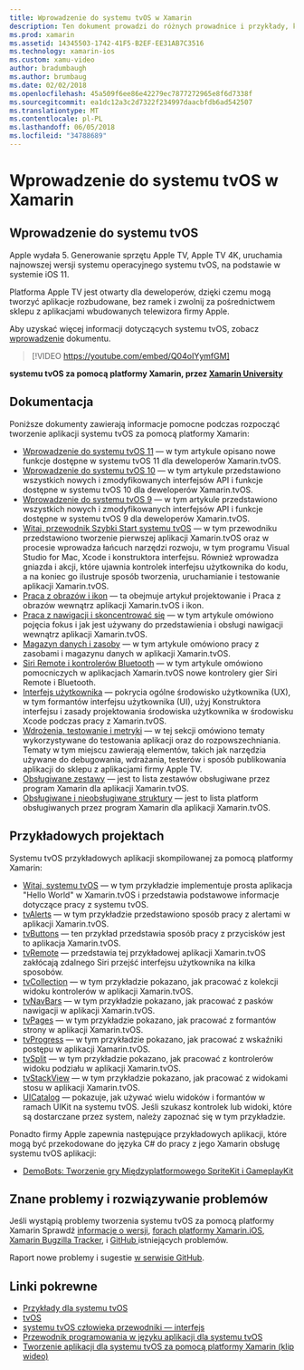 ```yaml
---
title: Wprowadzenie do systemu tvOS w Xamarin
description: Ten dokument prowadzi do różnych prowadnice i przykłady, które pokazują, jak tworzyć aplikacje systemu tvOS, za pomocą platformy Xamarin. Prowadnice omówiono w nim różne funkcje, takie jak projektowanie interfejsu użytkownika, magazynu danych, ikony i inne.
ms.prod: xamarin
ms.assetid: 14345503-1742-41F5-B2EF-EE31AB7C3516
ms.technology: xamarin-ios
ms.custom: xamu-video
author: bradumbaugh
ms.author: brumbaug
ms.date: 02/02/2018
ms.openlocfilehash: 45a509f6ee86e42279ec7877272965e8f6d7338f
ms.sourcegitcommit: ea1dc12a3c2d7322f234997daacbfdb6ad542507
ms.translationtype: MT
ms.contentlocale: pl-PL
ms.lasthandoff: 06/05/2018
ms.locfileid: "34788689"
---
```

# <a name="introduction-to-tvos-in-xamarin"></a>Wprowadzenie do systemu tvOS w Xamarin

## <a name="introducing-tvos"></a>Wprowadzenie do systemu tvOS

Apple wydała 5. Generowanie sprzętu Apple TV, Apple TV 4K, uruchamia najnowszej wersji systemu operacyjnego systemu tvOS, na podstawie w systemie iOS 11.

Platforma Apple TV jest otwarty dla deweloperów, dzięki czemu mogą tworzyć aplikacje rozbudowane, bez ramek i zwolnij za pośrednictwem sklepu z aplikacjami wbudowanych telewizora firmy Apple.

Aby uzyskać więcej informacji dotyczących systemu tvOS, zobacz [wprowadzenie](~/ios/tvos/get-started/index.md) dokumentu.

> [!VIDEO https://youtube.com/embed/Q04oIYymfGM]

**systemu tvOS za pomocą platformy Xamarin, przez [Xamarin University](https://university.xamarin.com/)**

## <a name="documentation"></a>Dokumentacja

Poniższe dokumenty zawierają informacje pomocne podczas rozpocząć tworzenie aplikacji systemu tvOS za pomocą platformy Xamarin:

- [Wprowadzenie do systemu tvOS 11](~/ios/tvos/platform/introduction-to-tvos11.md) — w tym artykule opisano nowe funkcje dostępne w systemu tvOS 11 dla deweloperów Xamarin.tvOS.
- [Wprowadzenie do systemu tvOS 10](~/ios/tvos/platform/introduction-to-tvos10/index.md) — w tym artykule przedstawiono wszystkich nowych i zmodyfikowanych interfejsów API i funkcje dostępne w systemu tvOS 10 dla deweloperów Xamarin.tvOS.
- [Wprowadzenie do systemu tvOS 9](~/ios/tvos/platform/tvos9.md) — w tym artykule przedstawiono wszystkich nowych i zmodyfikowanych interfejsów API i funkcje dostępne w systemu tvOS 9 dla deweloperów Xamarin.tvOS. 
- [Witaj, przewodnik Szybki Start systemu tvOS](~/ios/tvos/get-started/hello-tvos.md) — w tym przewodniku przedstawiono tworzenie pierwszej aplikacji Xamarin.tvOS oraz w procesie wprowadza łańcuch narzędzi rozwoju, w tym programu Visual Studio for Mac, Xcode i konstruktora interfejsu. Również wprowadza gniazda i akcji, które ujawnia kontrolek interfejsu użytkownika do kodu, a na koniec go ilustruje sposób tworzenia, uruchamianie i testowanie aplikacji Xamarin.tvOS.
- [Praca z obrazów i ikon](~/ios/tvos/app-fundamentals/icons-images.md) — ta obejmuje artykuł projektowanie i Praca z obrazów wewnątrz aplikacji Xamarin.tvOS i ikon.
- [Praca z nawigacji i skoncentrować się](~/ios/tvos/app-fundamentals/navigation-focus.md) — w tym artykule omówiono pojęcia fokus i jak jest używany do przedstawienia i obsługi nawigacji wewnątrz aplikacji Xamarin.tvOS.
- [Magazyn danych i zasoby](~/ios/tvos/app-fundamentals/resources-data-storage.md) — w tym artykule omówiono pracy z zasobami i magazynu danych w aplikacji Xamarin.tvOS.
- [Siri Remote i kontrolerów Bluetooth](~/ios/tvos/platform/remote-bluetooth.md) — w tym artykule omówiono pomocniczych w aplikacjach Xamarin.tvOS nowe kontrolery gier Siri Remote i Bluetooth.
- [Interfejs użytkownika](~/ios/tvos/user-interface/index.md) — pokrycia ogólne środowisko użytkownika (UX), w tym formantów interfejsu użytkownika (UI), użyj Konstruktora interfejsu i zasady projektowania środowiska użytkownika w środowisku Xcode podczas pracy z Xamarin.tvOS.
- [Wdrożenia, testowanie i metryki](~/ios/tvos/deploy-test/index.md) — w tej sekcji omówiono tematy wykorzystywane do testowania aplikacji oraz do rozpowszechniania. Tematy w tym miejscu zawierają elementów, takich jak narzędzia używane do debugowania, wdrażania, testerów i sposób publikowania aplikacji do sklepu z aplikacjami firmy Apple TV.
- [Obsługiwane zestawy](~/ios/tvos/internals/assemblies.md) — jest to lista zestawów obsługiwane przez program Xamarin dla aplikacji Xamarin.tvOS.
- [Obsługiwane i nieobsługiwane struktury](~/ios/tvos/internals/frameworks.md) — jest to lista platform obsługiwanych przez program Xamarin dla aplikacji Xamarin.tvOS.

## <a name="sample-projects"></a>Przykładowych projektach

Systemu tvOS przykładowych aplikacji skompilowanej za pomocą platformy Xamarin:

- [Witaj, systemu tvOS](https://developer.xamarin.com/samples/monotouch/tvos/Hello-tvOS/) — w tym przykładzie implementuje prosta aplikacja "Hello World" w Xamarin.tvOS i przedstawia podstawowe informacje dotyczące pracy z systemu tvOS.
- [tvAlerts](https://developer.xamarin.com/samples/monotouch/tvos/tvAlerts/) — w tym przykładzie przedstawiono sposób pracy z alertami w aplikacji Xamarin.tvOS.
- [tvButtons](https://developer.xamarin.com/samples/monotouch/tvos/tvButtons/) — ten przykład przedstawia sposób pracy z przycisków jest to aplikacja Xamarin.tvOS.
- [tvRemote](https://developer.xamarin.com/samples/monotouch/tvos/tvRemote/) — przedstawia tej przykładowej aplikacji Xamarin.tvOS zakłócają zdalnego Siri przejść interfejsu użytkownika na kilka sposobów.
- [tvCollection](https://developer.xamarin.com/samples/monotouch/tvos/tvCollection/) — w tym przykładzie pokazano, jak pracować z kolekcji widoku kontrolerów w aplikacji Xamarin.tvOS.
- [tvNavBars](https://developer.xamarin.com/samples/monotouch/tvos/tvNavBars/) — w tym przykładzie pokazano, jak pracować z pasków nawigacji w aplikacji Xamarin.tvOS.
- [tvPages](https://developer.xamarin.com/samples/monotouch/tvos/tvPages/) — w tym przykładzie pokazano, jak pracować z formantów strony w aplikacji Xamarin.tvOS.
- [tvProgress](https://developer.xamarin.com/samples/monotouch/tvos/tvProgress/) — w tym przykładzie pokazano, jak pracować z wskaźniki postępu w aplikacji Xamarin.tvOS.
- [tvSplit](https://developer.xamarin.com/samples/monotouch/tvos/tvSplit/) — w tym przykładzie pokazano, jak pracować z kontrolerów widoku podziału w aplikacji Xamarin.tvOS.
- [tvStackView](https://developer.xamarin.com/samples/monotouch/tvos/tvStackView/) — w tym przykładzie pokazano, jak pracować z widokami stosu w aplikacji Xamarin.tvOS.
- [UICatalog](https://developer.xamarin.com/samples/monotouch/tvos/UICatalog/) — pokazuje, jak używać wielu widoków i formantów w ramach UIKit na systemu tvOS. Jeśli szukasz kontrolek lub widoki, które są dostarczane przez system, należy zapoznać się w tym przykładzie.

Ponadto firmy Apple zapewnia następujące przykładowych aplikacji, które mogą być przekodowane do języka C# do pracy z jego Xamarin obsługę systemu tvOS aplikacji:

- [DemoBots: Tworzenie gry Międzyplatformowego SpriteKit i GameplayKit](https://developer.apple.com/library/prerelease/tvos/samplecode/DemoBots/)

## <a name="known-issues-and-troubleshooting"></a>Znane problemy i rozwiązywanie problemów

Jeśli wystąpią problemy tworzenia systemu tvOS za pomocą platformy Xamarin Sprawdź [informacje o wersji](http://releases.xamarin.com/), [forach platformy Xamarin.iOS](https://forums.xamarin.com/categories/ios), [Xamarin Bugzilla Tracker](https://bugzilla.xamarin.com/query.cgi?product=iOS), i [GitHub ](https://github.com/xamarin/xamarin-macios/issues) istniejących problemów. 

Raport nowe problemy i sugestie [w serwisie GitHub](https://github.com/xamarin/xamarin-macios/issues). 


## <a name="related-links"></a>Linki pokrewne

- [Przykłady dla systemu tvOS](https://developer.xamarin.com/samples/tvos/all/)
- [tvOS](https://developer.apple.com/tvos/)
- [systemu tvOS człowieka przewodniki — interfejs](https://developer.apple.com/tvos/human-interface-guidelines/)
- [Przewodnik programowania w języku aplikacji dla systemu tvOS](https://developer.apple.com/library/prerelease/tvos/documentation/General/Conceptual/AppleTV_PG/)
- [Tworzenie aplikacji dla systemu tvOS za pomocą platformy Xamarin (klip wideo)](https://university.xamarin.com/lightninglectures/tvos-with-xamarin)
